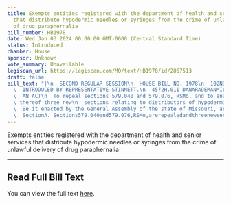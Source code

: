 ```yaml
---
title: Exempts entities registered with the department of health and senior services
  that distribute hypodermic needles or syringes from the crime of unlawful delivery
  of drug paraphernalia
bill_number: HB1978
date: Wed Jan 03 2024 00:00:00 GMT-0600 (Central Standard Time)
status: Introduced
chamber: House
sponsor: Unknown
vote_summary: Unavailable
legiscan_url: https://legiscan.com/MO/text/HB1978/id/2867513
draft: false
bill_text: "|\n  SECOND REGULAR SESSION\n  HOUSE BILL NO. 1978\n  102ND GENERAL ASSEMBLY\n\
  \  INTRODUCED BY REPRESENTATIVE STINNETT.\n  4572H.01I DANARADEMANMILLER,ChiefClerk\n\
  \  AN ACT\n  To repeal sections 579.040 and 579.076, RSMo, and to enact in lieu\
  \ thereof three new\n  sections relating to distributors of hypodermic needles.\n\
  \  Be it enacted by the General Assembly of the state of Missouri, as follows:\n\
  \  SectionA. Sections579.040and579.076,RSMo,arerepealedandthreenewsections"
---
```

Exempts entities registered with the department of health and senior services that distribute hypodermic needles or syringes from the crime of unlawful delivery of drug paraphernalia

---

## Read Full Bill Text

You can view the full text [here](https://legiscan.com/MO/text/HB1978/id/2867513).
